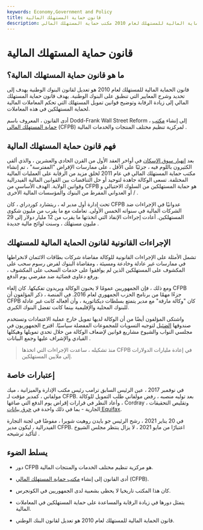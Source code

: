 ```yaml
---
keywords: Economy,Government and Policy
title: قانون حماية المستهلك المالية
description: أنشأ قانون الحماية المالية للمستهلك لعام 2010 مكتب حماية المستهلك المالي (CFPB).
---
```


# قانون حماية المستهلك المالية
## ما هو قانون حماية المستهلك المالية؟

قانون الحماية المالية للمستهلك لعام 2010 هو تعديل لقانون البنوك الوطنية يهدف إلى تحديد وشرح المعايير التي تنطبق على البنوك الوطنية. يهدف قانون حماية المستهلك المالي إلى زيادة الرقابة وتوضيح قوانين تمويل المستهلك التي تحكم المعاملات المالية لحماية المستهلكين في هذه المعاملات.

أدى القانون ، المعروف باسم Dodd-Frank Wall Street Reform ، إلى إنشاء [مكتب حماية المستهلك المالي](/consumer-financial-protection-bureau-cfpb) (CFPB) لمركزية تنظيم مختلف المنتجات والخدمات المالية .

## فهم قانون حماية المستهلك المالية

بعد [انهيار سوق الإسكان](/housing_bubble) في أواخر العقد الأول من القرن الحادي والعشرين ، والذي ألقى الكثيرون باللوم فيه ، جزئيًا على الأقل ، على ممارسات الإقراض "المفترسة" ، تم إنشاء مكتب حماية المستهلك المالي في عام 2011 لخلق مزيد من الرقابة على العمليات المالية المختلفة. تسعى الوكالة جاهدة لتوحيد أو حل التناقضات بين القوانين المالية الفيدرالية وقوانين الولاية. الهدف الأساسي من CFPB هو حماية المستهلكين من السلوك الاحتيالي و / أو العدواني المفرط من البنوك والمؤسسات المالية الأخرى .

تحت إدارة أول مدير له ، ريتشارد كوردراي ، كان CFPB عدوانيًا في الإجراءات ضد الشركات المالية في سنواته الخمس الأولى. تعاملت مع ما يقرب من مليون شكوى المستهلكين. أعادت إجراءات الإنفاذ التي اتخذتها ما يقرب من 12 مليار دولار إلى 29 مليون مستهلك ، وسنت لوائح مالية جديدة .

## الإجراءات القانونية لقانون الحماية المالية للمستهلك

تشمل الأمثلة على الإجراءات القانونية للوكالة مقاضاة شركات بطاقات الائتمان لانخراطها في ممارسات غير عادلة وخادعة ومسيئة ، ومقاضاة البنوك لفرض رسوم سحب على المكشوف على المستهلكين الذين لم يوافقوا على خدمات السحب على المكشوف ، ورفع دعاوى قضائية ضد مقرضي يوم الدفع.

ومع ذلك ، فإن الجمهوريين عمومًا لا يحبون الوكالة ويريدون تفكيكها. كان إلغاء CFPB جزءًا مهمًا من برنامج الحزب الجمهوري لعام 2016. في المنصة ، ذكر المؤلفون أن CFPB كان "وكالة مارقة" مع مدير يتمتع بسلطات ديكتاتورية ، وأن أفعاله كانت غير عادلة للبنوك المحلية والإقليمية بينما كانت تفضل البنوك الكبرى.

واشتكى المؤلفون أيضًا من أن الوكالة لديها تمويل خارج عملية الاعتمادات وتستخدم صندوقها [الضئيل](/slushfund) لتوجيه التسويات للمجموعات المفضلة سياسيًا. اقترح الجمهوريون في مجلسي النواب والشيوخ مشاريع قوانين لإضعاف الوكالة من خلال تحدي تمويلها وهيكلها القيادي والإشراف عليها وجمع البيانات .

> منذ تشكيله ، ساعدت الإجراءات التي اتخذها CFPB في إعادة مليارات الدولارات إلى ملايين المستهلكين.

>

## إعتبارات خاصة

في نوفمبر 2017 ، عين الرئيس السابق ترامب رئيس مكتب الإدارة والميزانية ، ميك مولفاني ، كمدير مؤقت لـ CFPB. بعد توليه منصبه ، رفض مولفاني طلب التمويل للوكالة ، وأعاد النظر في قرارات إقراض يوم الدفع التي صاغها Cordray ، وتقليص التحقيقات الجارية - بما في ذلك واحدة في [خرق بيانات Equifax](/data-breach).

في 20 يناير 2021 ، رشح الرئيس جو بايدن روهيت شوبرا ، مفوضًا في لجنة التجارة الفيدرالية ، ليكون مدير CFPB. اعتبارًا من مايو 2021 ، لا يزال ينتظر مجلس الشيوخ لتأكيد ترشيحه .

## يسلط الضوء

- دور CFPB هو مركزية تنظيم مختلف الخدمات والمنتجات المالية.

- أدى القانون إلى إنشاء [مكتب حماية المستهلك المالي](/consumer-financial-protection-bureau-cfpb) (CFPB).

- كان هذا المكتب تاريخيا لا يحظى بشعبية لدى الجمهوريين في الكونجرس.

- يتمثل دورها في زيادة الرقابة والمساعدة على حماية المستهلكين في المعاملات المالية.

- قانون الحماية المالية للمستهلك لعام 2010 هو تعديل لقانون البنك الوطني.

